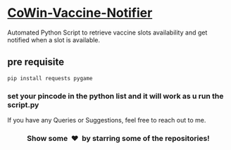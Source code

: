 # [CoWin-Vaccine-Notifier]()
Automated Python Script to retrieve vaccine slots availability and get notified when a slot is available.

## pre requisite
```
pip install requests pygame
``` 
<h3>set your pincode in the python list and it will work as u run the script.py</h3>

If you have any Queries or Suggestions, feel free to reach out to me.

<h3 align="center">Show some &nbsp;❤️&nbsp; by starring some of the repositories!</h3>
